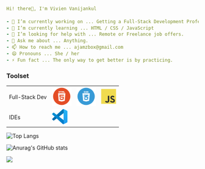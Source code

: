 ```yaml

Hi! there👋, I'm Vivien Vanijankul  

- 🔭 I’m currently working on ... Getting a Full-Stack Development Professional Certificate.
- 🌱 I’m currently learning ... HTML / CSS / JavaScript
- 🤔 I’m looking for help with ... Remote or Freelance job offers.
- 💬 Ask me about ... Anything.
- 📫 How to reach me ... ajamzbox@gmail.com
- 😄 Pronouns ... She / her
- ⚡ Fun fact ... The only way to get better is by practicing.

```

### Toolset

<table>
  <tr>
        <td>Full-Stack Dev</td>
        <td>
          <a href=""><img src="https://github.com/ajamzbox001/ajamzbox001/blob/0306b8676fd41f369252255f848856e9062cf73b/logo-2582748_1280.png" width="50" height="50"/></a>
        </td>
        <td>
          <a href=""><img src="https://github.com/ajamzbox001/ajamzbox001/blob/1d8f9b72eb5c7eacd5b4a6b89f538befbdb68060/logo-2582747_1280.png" width="50" height="50"/></a>
        </td>
        <td>
          <a href=""><img src="https://github.com/devicons/devicon/blob/v2.13.0/icons/javascript/javascript-original.svg" width="40" height="40"/></a>
        </td>
  </tr>
  <tr>
        <td>IDEs</td>
        <td>
            <a href=""><img src="https://github.com/devicons/devicon/blob/v2.13.0/icons/vscode/vscode-original.svg" width="40" height="40"/></a>
        </td>
  </tr>
</table>

![Top Langs](https://github-readme-stats.vercel.app/api/top-langs/?username=ajamzbox001&layout=compact&theme=dracula)

![Anurag's GitHub stats](https://github-readme-stats.vercel.app/api?username=ajamzbox001&show_icons=true&theme=dracula)

<img src="https://forthebadge.com/images/badges/built-with-love.png" />

